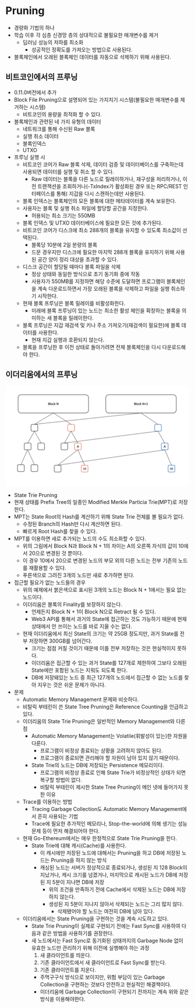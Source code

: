 # Pruning

* 경량화 기법의 하나
* 학습 이후 각 심층 신경망 층의 상대적으로 불필요한 매개변수를 제거
  * 딥러닝 성능의 저하를 최소화
    * 성공적인 정확도를 가져오는 방법으로 사용된다.
* 블록체인에서 오래된 블록체인 데이터를 자동으로 삭제하기 위해 사용된다.

## 비트코인에서의 프루닝

* 0.11.0버전에서 추가
* Block File Pruning으로 설명되어 있는 가지치기 시스템(불필요한 매개변수를 제거하는 시스템)
  * 비트코인의 용량을 최적화 할 수 있다.
* 블록체인과 관련된 네 가지 유형의 데이터
  * 네트워크를 통해 수신된 Raw 블록
  * 실행 취소 데이터
  * 블록인덱스
  * UTXO
* 프루닝 실행 시
  * 비트코인 코어가 Raw 블록 삭제, 데이터 검증 및 데이터베이스를 구축하는데 사용되면 데이터를 실행 및 취소 할 수 있다.
    * Raw 데이터는 블록을 다른 노드로 릴레이하거나, 재구성을 처리하거나, 이전 트랜잭션을 조회하거나(-TxIndex가 활성화된 경우 또는 RPC/REST 인터페이스를 통해) 지갑을 다시 스캔하는데만 사용된다.
  * 블록 인덱스는 블록체인의 모든 블록에 대한 메타데이터를 계속 보유한다.
  * 사용자는 블록 및 실행 취소 파일에 할당할 공간을 지정한다.
    * 허용되는 최소 크기는 550MB
  * 블록 인덱스 및 UTXO 데이터베이스에 필요한 모든 것에 추가된다.
  * 비트코인 코어가 디스크에 최소 288개의 블록을 유지할 수 있도록 최소값이 선택된다.
    * 블록당 10분에 2일 분량의 블록
    * 드문 경우지만 디스크에 필요한 마지막 288개 블록을 유지하기 위해 사용된 공간 양이 정리 대상을 초과할 수 있다.
  * 디스크 공간이 할당될 때마다 블록 파일을 삭제
    * 정상 상태와 동일한 방식으로 초기 동기화 중에 작동
    * 사용자가 550MB를 지정하면 해당 수준에 도달하면 프로그램이 블록체인을 계속 다운로드하면서 가장 오래된 블록을 삭제하고 파일을 실행 취소하기 시작한다.
  * 현재 블록 프루닝은 블록 릴레이를 비활성화한다.
    * 미래에 블록 프루닝이 있는 노드는 최소한 활성 체인을 확장하는 블록을 의미하는 새 블록을 릴레이한다.
  * 블록 프루닝은 지갑 재검색 및 키나 주소 가져오기(재검색이 필요한)에 블록 데이터를 사용한다.
    * 현재 지갑 실행과 호환되지 않는다.
  * 블록을 프루닝한 후 이전 상태로 돌아가려면 전체 블록체인을 다시 다운로드해야 한다.

## 이더리움에서의 프루닝

![State Trie Pruning](State-Trie-Pruning.png)

* State Trie Pruning
* 현재 상태를 Prefix Tree의 일종인 Modified Merkle Particia Trie(MPT)로 저장한다.
* MPT는 State Root의 Hash를 계산하기 위해 State Trie 전체를 볼 필요가 없다.
  * 수정된 Branch의 Hash만 다시 계산하면 된다.
  * 빠르게 Root Hash를 찾을 수 있다.
* MPT를 이용하면 새로 추가되는 노드의 수도 최소화할 수 있다.
  * 위의 그림에서 Block N과 Block N + 1의 차이는 A의 오른쪽 자식의 값이 10에서 20으로 변경된 것 뿐이다.
  * 이 경우 10에서 20으로 변경된 노드의 부모 외의 다른 노드는 전부 기존의 노드를 재활용할 수 있다.
  * 푸른색으로 그려진 3개의 노드만 새로 추가하면 된다.
* 접근할 필요가 없는 노드들의 경우
  * 위의 예제에서 붉은색으로 표시된 3개의 노드는 Block N + 1에서는 필요 없는 노드이다.
  * 이더리움은 블록의 Finality를 보장하지 않는다.
    * 언제든지 Block N + 1이 Block N으로 Retract 될 수 있다.
    * Web3 API를 통해서 과거의 State에 접근하는 것도 가능하기 때문에 현재 상태에서 안 쓰이는 노드를 바로 지울 수는 없다.
  * 현재 이더리움에서 최신 State의 크기는 약 25GB 정도지만, 과거 State를 전부 저장하면 300GB를 넘어간다.
    * 크기는 점점 커질 것이기 때문에 이를 전부 저장하는 것은 현실적이지 못하다.
    * 이더리움은 접근할 수 있는 과거 State를 127개로 제한하여 그보다 오래된 State에만 포함된 노드는 지워도 되도록 한다.
    * DB에 저장돼있는 노드 중 최근 127개의 노드에서 접근할 수 없는 노드를 찾아 지우는 것은 쉬운 문제가 아니다.
* 문제 
  * Automatic Memory Management 문제와 비슷하다.
  * 비탈릭 부테린이 쓴 State Tree Pruning은 Reference Counting을 언급하고 있다.
  * 이더리움의 State Trie Pruning은 일반적인 Memory Management와 다른 점
    * Automatic Memory Management는 Volatile(휘발성이 있는)한 자원을 다룬다.
      * 프로그램이 비정상 종료되는 상황을 고려하지 않아도 된다.
      * 프로그램이 종료되면 관리해야 할 자원이 남아 있지 않기 때문이다.
    * State Trie의 노드는 DB에 저장되는 Persistence 메모리이다. 
      * 프로그램의 비정상 종료로 인해 State Trie가 비정상적인 상태가 되면 복구할 방법이 없다. 
      * 비탈릭 부테린이 제시한 State Tree Pruning이 메인 넷에 들어가지 못한 이유
  * Trace를 이용하는 방법
    * Tracing Garbage Collection도 Automatic Memory Management에서 흔히 사용되는 기법
    * Trace에 필요한 추가적인 메모리나, Stop-the-world에 의해 생기는 성능 문제 등이 먼저 해결되어야 한다.
  * 현재 Go-Ethereum에서는 매우 한정적으로 State Trie Pruning을 한다.
    * State Trie에 대해 캐시(Cache)를 사용한다.
      * 이 캐시에만 저장된 노드에 대해서는 Pruning을 하고 DB에 저장된 노드는 Pruning을 하지 않는 방식
      * 캐싱된 노드는 서버가 정상적으로 종료되거나, 생성된 지 128 Block이 지났거나, 캐시 크기를 넘겼거나, 마지막으로 캐시된 노드가 DB에 저장된 지 5분이 지나면 DB에 저장
        * 위의 조건을 만족하기 전에 Cache에서 삭제된 노드는 DB에 저장하지 않는다.
        * 생성된 지 5분이 지나지 않아서 삭제되는 노드는 그리 많지 않다.
          * 삭제됐어야 할 노드는 여전히 DB에 남아 있다.
  * 이더리움에서는 State Pruning을 구현하는 것을 계속 시도하고 있다.
    * State Trie Pruning이 실제로 구현되기 전에는 Fast Sync를 사용하여 다음과 같은 방법을 사용하기를 권장한다.
    * 새 노드에서는 Fast Sync로 동기화된 상태까지의 Garbage Node 없이 유효한 노드만 관리하기 위해 이전에 실행해야 하는 과정
      1. 새 클라이언트를 띄운다.
      2. 기존 클라이언트에서 새 클라이언트로 Fast Sync를 받는다.
      3. 기존 클라이언트를 지운다.
      * 주먹구구식 방식으로 보이지만, 위험 부담이 있는 Garbage Collection을 구현하는 것보다 안전하고 현실적인 해결책이다.
      * 이더리움에 Garbage Collection이 구현되기 전까지는 계속 위와 같은 방식을 이용해야한다. 